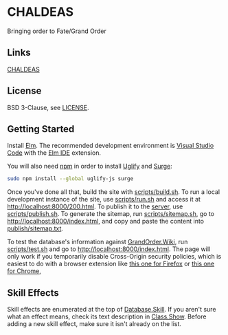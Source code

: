 # CHALDEAS
Bringing order to Fate/Grand Order

## Links
[CHALDEAS](https://chaldeas.surge.sh)

## License
BSD 3-Clause, see [LICENSE](https://github.com/jnbooth/chaldeas/blob/master/LICENSE).

## Getting Started
Install [Elm](https://guide.elm-lang.org/install.html). The recommended development environment is [Visual Studio Code](code.visualstudio.com) with the [Elm IDE](https://marketplace.visualstudio.com/items/sbrink.elm) extension. 

You will also need [npm](https://www.npmjs.com/get-npm) in order to install [Uglify](https://www.npmjs.com/package/uglify-js) and [Surge](https://www.npmjs.com/package/surge):

```sh
sudo npm install --global uglify-js surge
```

Once you've done all that, build the site with [scripts/build.sh](scripts/build.sh). To run a local development instance of the site, use [scripts/run.sh](scripts/run.sh) and access it at [http://localhost:8000/200.html](http://localhost:8000/200.html). To publish it to the [server](https://chaldeas.surge.sh), use [scripts/publish.sh](scripts/publish.sh). To generate the sitemap, run [scripts/sitemap.sh](scripts/sitemap.sh), go to [http://localhost:8000/index.html](http://localhost:8000/index.html), and copy and paste the content into [publish/sitemap.txt](publish/sitemap.txt).

To test the database's information against [GrandOrder.Wiki](https://grandorder.wiki), run [scripts/test.sh](scripts/test.sh) and go to [http://localhost:8000/index.html](http://localhost:8000/index.html). The page will only work if you temporarily disable Cross-Origin security policies, which is easiest to do with a browser extension like [this one for Firefox](https://addons.mozilla.org/en-US/firefox/addon/cors-everywhere/) or [this one for Chrome](https://chrome.google.com/webstore/detail/allow-control-allow-origi/nlfbmbojpeacfghkpbjhddihlkkiljbi?hl=en),

## Skill Effects
Skill effects are enumerated at the top of [Database.Skill](src/Database/Skill.elm). If you aren't sure what an effect means, check its text description in [Class.Show](src/Class/Show.elm). Before adding a new skill effect, make sure it isn't already on the list.
